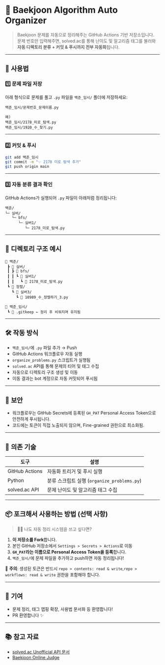 # 🧠 Baekjoon Algorithm Auto Organizer

> Baekjoon 문제를 자동으로 정리해주는 GitHub Actions 기반 저장소입니다.  
> 문제 번호만 입력해주면, solved.ac를 통해 난이도 및 알고리즘 태그를 불러와  
> **자동 디렉토리 분류 + 커밋 & 푸시까지 전부 자동화**됩니다.

---

## 🚀 사용법

### 1️⃣ 문제 파일 저장

아래 형식으로 문제를 풀고 `.py` 파일을 `백준_임시/` 폴더에 저장하세요:

```
백준_임시/문제번호_문제이름.py

예)
백준_임시/2178_미로_탐색.py
백준_임시/1920_수_찾기.py
```

---

### 2️⃣ 커밋 & 푸시

```bash
git add 백준_임시
git commit -m "✨ 2178 미로 탐색 추가"
git push origin main
```

---

### 3️⃣ 자동 분류 결과 확인

GitHub Actions가 실행되어 `.py` 파일이 아래처럼 정리됩니다:

```
백준/
└─ 실버/
   └─ bfs/
      └─ 실버1/
         └─ 2178_미로_탐색.py
```

---

## 📁 디렉토리 구조 예시

```
📂 백준/
 ┣ 📂 실버/
 ┃ ┣ 📂 bfs/
 ┃ ┃ ┗ 📂 실버1/
 ┃ ┃   ┗ 📜 2178_미로_탐색.py
 ┗ 📂 정렬/
   ┗ 📂 실버3/
     ┗ 📜 10989_수_정렬하기_3.py

📂 백준_임시/
 ┗ 📜 .gitkeep ← 정리 후 비워지며 유지됨
```

---

## 🛠 작동 방식

- `백준_임시/`에 `.py` 파일 추가 → Push
- GitHub Actions 워크플로우 자동 실행
- `organize_problems.py` 스크립트가 실행됨
- `solved.ac` API를 통해 문제의 티어 및 태그 수집
- 자동으로 디렉토리 구조 생성 및 이동
- 이동 결과는 bot 계정으로 자동 커밋되어 푸시됨

---

## 🔐 보안

- 워크플로우는 GitHub Secrets에 등록된 `GH_PAT` Personal Access Token으로 안전하게 푸시됩니다.
- 코드에는 토큰이 직접 노출되지 않으며, Fine-grained 권한으로 최소화됨.

---

## 🧩 의존 기술

| 도구 | 설명 |
|------|------|
| GitHub Actions | 자동화 트리거 및 푸시 실행 |
| Python | 분류 스크립트 실행 (`organize_problems.py`) |
| solved.ac API | 문제 난이도 및 알고리즘 태그 수집 |

---

## 📦 포크해서 사용하는 방법 (선택 사항)

> 🙋‍♀️ 나도 자동 정리 시스템을 쓰고 싶다면?

1. **이 저장소를 Fork**합니다.
2. 본인 GitHub 저장소에서 `Settings > Secrets > Actions`로 이동
3. **`GH_PAT`라는 이름으로 Personal Access Token을 등록**합니다.
4. `백준_임시/`에 문제 파일을 추가하고 push하면 자동 정리됩니다!

🔐 **주의**: 생성된 토큰은 반드시 `repo > contents: read & write`,`repo > workflows: read & write`  권한을 포함해야 합니다.

---

## 🙌 기여

- 문제 정리, 태그 맵핑 확장, 사용법 문서화 등 환영합니다!
- PR 환영합니다 ✨

---

## 📚 참고 자료

- [solved.ac Unofficial API 문서](https://solvedac.github.io/unofficial-documentation/)
- [Baekjoon Online Judge](https://www.acmicpc.net/)
